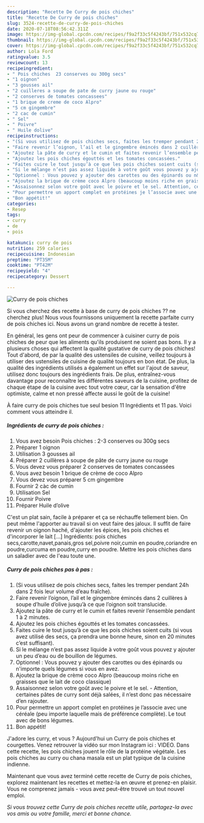 ```yaml
---
description: "Recette De Curry de pois chiches"
title: "Recette De Curry de pois chiches"
slug: 3524-recette-de-curry-de-pois-chiches
date: 2020-07-18T08:56:42.311Z
image: https://img-global.cpcdn.com/recipes/f9a2f33c5f4243bf/751x532cq70/curry-de-pois-chiches-photo-principale-de-la-recette.jpg
thumbnail: https://img-global.cpcdn.com/recipes/f9a2f33c5f4243bf/751x532cq70/curry-de-pois-chiches-photo-principale-de-la-recette.jpg
cover: https://img-global.cpcdn.com/recipes/f9a2f33c5f4243bf/751x532cq70/curry-de-pois-chiches-photo-principale-de-la-recette.jpg
author: Lola Ford
ratingvalue: 3.5
reviewcount: 13
recipeingredient:
- " Pois chiches  23 conserves ou 300g secs"
- "1 oignon"
- "3 gousses ail"
- "2 cuilleres a soupe de pate de curry jaune ou rouge"
- "2 conserves de tomates concassees"
- "1 brique de creme de coco Alpro"
- "5 cm gingembre"
- "2 cac de cumin"
- " Sel"
- " Poivre"
- " Huile dolive"
recipeinstructions:
- "(Si vous utilisez de pois chiches secs, faites les tremper pendant 24h dans 2 fois leur volume d’eau fraîche)."
- "Faire revenir l’oignon, l’ail et le gingembre émincés dans 2 cuillères à soupe d’huile d’olive jusqu’à ce que l’oignon soit translucide."
- "Ajoutez la pâte de curry et le cumin et faites revenir l’ensemble pendant 1 à 2 minutes."
- "Ajoutez les pois chiches égouttés et les tomates concassées."
- "Faites cuire le tout jusqu’à ce que les pois chiches soient cuits (si vous avez utilisé des secs, ça prendra une bonne heure, sinon en 20 minutes c’est suffisant)."
- "Si le mélange n’est pas assez liquide à votre goût vous pouvez y ajouter un peu d’eau ou de bouillon de légumes."
- "Optionnel : Vous pouvez y ajouter des carottes ou des épinards ou n&#39;importe quels légumes si vous en avez."
- "Ajoutez la brique de crème coco Alpro (beaucoup moins riche en graisses que le lait de coco classique)"
- "Assaisonnez selon votre goût avec le poivre et le sel. Attention, certaines pâtes de curry sont déjà salées, il n’est donc pas nécessaire d’en rajouter."
- "Pour permettre un apport complet en protéines je l’associe avec une céréale (peu importe laquelle mais de préférence complète). Le tout avec de bons légumes."
- "Bon appétit!"
categories:
- Resep
tags:
- curry
- de
- pois

katakunci: curry de pois 
nutrition: 259 calories
recipecuisine: Indonesian
preptime: "PT35M"
cooktime: "PT42M"
recipeyield: "4"
recipecategory: Dessert

---
```



![Curry de pois chiches](https://img-global.cpcdn.com/recipes/f9a2f33c5f4243bf/751x532cq70/curry-de-pois-chiches-photo-principale-de-la-recette.jpg)

Si vous cherchez des recette à base de curry de pois chiches ?? ne cherchez plus! Nous vous fournissons uniquement la recette parfaite curry de pois chiches ici. Nous avons un grand nombre de recette à tester.

En général, les gens ont peur de commencer à cuisiner curry de pois chiches de peur que les aliments qu'ils produisent ne soient pas bons. Il y a plusieurs choses qui affectent la qualité gustative de curry de pois chiches! Tout d'abord, de par la qualité des ustensiles de cuisine, veillez toujours à utiliser des ustensiles de cuisine de qualité toujours en bon état. De plus, la qualité des ingrédients utilisés a également un effet sur l'ajout de saveur, utilisez donc toujours des ingrédients frais. De plus, entraînez-vous davantage pour reconnaître les différentes saveurs de la cuisine, profitez de chaque étape de la cuisine avec tout votre cœur, car la sensation d'être optimiste, calme et non pressé affecte aussi le goût de la cuisine!

<!--inarticleads1-->

À faire curry de pois chiches tue seul besion 11 Ingrédients et 11 pas. Voici comment vous atteindre il.

##### Ingrédients de curry de pois chiches :

1. Vous avez besoin  Pois chiches : 2-3 conserves ou 300g secs
1. Préparer 1 oignon
1. Utilisation 3 gousses ail
1. Préparer 2 cuillères à soupe de pâte de curry jaune ou rouge
1. Vous devez vous préparer 2 conserves de tomates concassées
1. Vous avez besoin 1 brique de crème de coco Alpro
1. Vous devez vous préparer 5 cm gingembre
1. Fournir 2 càc de cumin
1. Utilisation  Sel
1. Fournir  Poivre
1. Préparer  Huile d’olive


C&#39;est un plat sain, facile à préparer et ça se réchauffe tellement bien. On peut même l&#39;apporter au travail si on veut faire des jaloux. Il suffit de faire revenir un oignon haché, d&#39;ajouter les épices, les pois chiches et d&#39;incorporer le lait […] Ingrédients: pois chiches secs,carotte,navet,panais,gros sel,poivre noir,cumin en poudre,coriandre en poudre,curcuma en poudre,curry en poudre. Mettre les pois chiches dans un saladier avec de l&#39;eau toute une. 

<!--inarticleads2-->

##### Curry de pois chiches pas à pas :

1. (Si vous utilisez de pois chiches secs, faites les tremper pendant 24h dans 2 fois leur volume d’eau fraîche).
1. Faire revenir l’oignon, l’ail et le gingembre émincés dans 2 cuillères à soupe d’huile d’olive jusqu’à ce que l’oignon soit translucide.
1. Ajoutez la pâte de curry et le cumin et faites revenir l’ensemble pendant 1 à 2 minutes.
1. Ajoutez les pois chiches égouttés et les tomates concassées.
1. Faites cuire le tout jusqu’à ce que les pois chiches soient cuits (si vous avez utilisé des secs, ça prendra une bonne heure, sinon en 20 minutes c’est suffisant).
1. Si le mélange n’est pas assez liquide à votre goût vous pouvez y ajouter un peu d’eau ou de bouillon de légumes.
1. Optionnel : Vous pouvez y ajouter des carottes ou des épinards ou n&#39;importe quels légumes si vous en avez.
1. Ajoutez la brique de crème coco Alpro (beaucoup moins riche en graisses que le lait de coco classique)
1. Assaisonnez selon votre goût avec le poivre et le sel. - Attention, certaines pâtes de curry sont déjà salées, il n’est donc pas nécessaire d’en rajouter.
1. Pour permettre un apport complet en protéines je l’associe avec une céréale (peu importe laquelle mais de préférence complète). Le tout avec de bons légumes.
1. Bon appétit!


J&#39;adore les curry, et vous ? Aujourd&#39;hui un Curry de pois chiches et courgettes. Venez retrouver la vidéo sur mon Instagram ici : VIDEO. Dans cette recette, les pois chiches jouent le rôle de la protéine végétale. Les pois chiches au curry ou chana masala est un plat typique de la cuisine indienne. 

<!--inarticleads1-->

<p>
Maintenant que vous avez terminé cette recette de Curry de pois chiches, explorez maintenant les recettes et mettez-la en œuvre et prenez-en plaisir. Vous ne comprenez jamais - vous avez peut-être trouvé un tout nouvel emploi.
</p>

<p>
<i>Si vous trouvez cette Curry de pois chiches recette utile, partagez-la avec vos amis ou votre famille, merci et bonne chance.</i>
</p>
